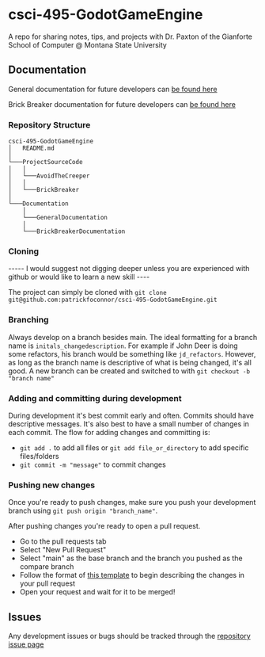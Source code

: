 # csci-495-GodotGameEngine
A repo for sharing notes, tips, and projects with Dr. Paxton of the Gianforte School of Computer @ Montana State University

## Documentation

General documentation for future developers can [be found here](https://github.com/patrickfoconnor/csci-495-GodotGameEngine/blob/main/Documentation/GeneralDocumentation.md)

Brick Breaker documentation for future developers can [be found here](https://github.com/patrickfoconnor/csci-495-GodotGameEngine/blob/main/Documentation/BrickBreakerDocumentation.md)

### Repository Structure

```
csci-495-GodotGameEngine
│   README.md
│
└───ProjectSourceCode
│   │   
│   └───AvoidTheCreeper
│   │   
│   └───BrickBreaker
│      
└───Documentation
    │   
    └───GeneralDocumentation
    │   
    └───BrickBreakerDocumentation
```

### Cloning 

----- I would suggest not digging deeper unless you are experienced with github or would like to learn a new skill ----

The project can simply be cloned with `git clone git@github.com:patrickfoconnor/csci-495-GodotGameEngine.git`

### Branching

Always develop on a branch besides main. The ideal formatting for a branch name is `initals_changedescription`. For example if John Deer is doing some refactors, his branch would be something like `jd_refactors`. However, as long as the branch name is descriptive of what is being changed, it's all good. A new branch can be created and switched to with `git checkout -b "branch name"`

### Adding and committing during development

During development it's best commit early and often. Commits should have descriptive messages. It's also best to have a small number of changes in each commit. The flow for adding changes and committing is:

- `git add .` to add all files or `git add file_or_directory` to add specific files/folders
- `git commit -m "message"` to commit changes

### Pushing new changes

Once you're ready to push changes, make sure you push your development branch using `git push origin "branch_name"`.

After pushing changes you're ready to open a pull request.

- Go to the pull requests tab
- Select "New Pull Request"
- Select "main" as the base branch and the branch you pushed as the compare branch
- Follow the format of [this template](https://github.com/patrickfoconnor/csci-495-GodotGameEngine/blob/main/.github/pull_request_template.md) to begin describing the changes in your pull request
- Open your request and wait for it to be merged!


## Issues

Any development issues or bugs should be tracked through the [repository issue page](https://github.com/patrickfoconnor/csci-495-GodotGameEngine/issues)
